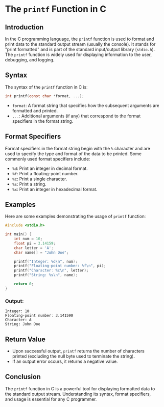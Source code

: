 # The `printf` Function in C

## Introduction
In the C programming language, the `printf` function is used to format and print data to the standard output stream (usually the console). It stands for "print formatted" and is part of the standard input/output library (`stdio.h`). The `printf` function is widely used for displaying information to the user, debugging, and logging.

## Syntax
The syntax of the `printf` function in C is:

```c
int printf(const char *format, ...);
```

- `format`: A format string that specifies how the subsequent arguments are formatted and printed.
- `...`: Additional arguments (if any) that correspond to the format specifiers in the format string.

## Format Specifiers
Format specifiers in the format string begin with the `%` character and are used to specify the type and format of the data to be printed. Some commonly used format specifiers include:

- `%d`: Print an integer in decimal format.
- `%f`: Print a floating-point number.
- `%c`: Print a single character.
- `%s`: Print a string.
- `%x`: Print an integer in hexadecimal format.

## Examples
Here are some examples demonstrating the usage of `printf` function:

```c
#include <stdio.h>

int main() {
    int num = 10;
    float pi = 3.14159;
    char letter = 'A';
    char name[] = "John Doe";

    printf("Integer: %d\n", num);
    printf("Floating-point number: %f\n", pi);
    printf("Character: %c\n", letter);
    printf("String: %s\n", name);

    return 0;
}
```

### Output:
```
Integer: 10
Floating-point number: 3.141590
Character: A
String: John Doe
```

## Return Value
- Upon successful output, `printf` returns the number of characters printed (excluding the null byte used to terminate the string).
- If an output error occurs, it returns a negative value.

## Conclusion
The `printf` function in C is a powerful tool for displaying formatted data to the standard output stream. Understanding its syntax, format specifiers, and usage is essential for any C programmer.
```

